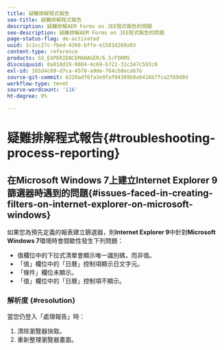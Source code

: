 ```yaml
---
title: 疑難排解程式報告
seo-title: 疑難排解程式報告
description: 疑難排解AEM Forms on JEE程式報告的問題
seo-description: 疑難排解AEM Forms on JEE程式報告的問題
page-status-flag: de-activated
uuid: 1c1cc27c-fbed-4366-bffe-e1581d269a93
content-type: reference
products: SG_EXPERIENCEMANAGER/6.5/FORMS
discoiquuid: 0a818d19-8804-4c69-b721-31c347c593c0
exl-id: 165d4c69-d7ca-45f8-a9de-764cb8ecab7e
source-git-commit: b220adf6fa3e9faf94389b9a9416b7fca2f89d9d
workflow-type: tm+mt
source-wordcount: '116'
ht-degree: 0%

---
```


# 疑難排解程式報告{#troubleshooting-process-reporting}

## 在Microsoft Windows 7上建立Internet Explorer 9篩選器時遇到的問題{#issues-faced-in-creating-filters-on-internet-explorer-on-microsoft-windows}

如果您為預先定義的報表建立篩選器，則&#x200B;**Internet Explorer 9**&#x200B;中針對&#x200B;**Microsoft Windows 7**&#x200B;環境時會間歇性發生下列問題：

* 值欄位中的下拉式清單會顯示唯一識別碼，而非值。
* 「值」欄位中的「日曆」控制項顯示日文字元。
* 「條件」欄位未顯示。
* 「值」欄位中的「日曆」控制項不顯示。

### 解析度 {#resolution}

當您仍登入「處理報告」時：

1. 清除瀏覽器快取。
1. 重新整理瀏覽器畫面。
